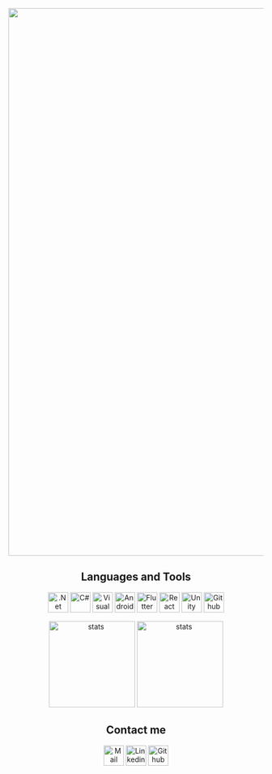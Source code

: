 <p align="center">
    <img src="https://i.imgur.com/xcXDJ0N.jpeg" width="1080"/>
</p>
<h2 align="center">Languages and Tools</h2>
<p align="center">
<img alt=".Net Core" width="40px" src="https://upload.wikimedia.org/wikipedia/commons/e/ee/.NET_Core_Logo.svg" />
<img alt="C#" width="40px" src="https://cdn-icons-png.flaticon.com/512/6132/6132221.png" />
<img alt="Visual Studio" width="40px" src="https://cdn-icons-png.flaticon.com/512/906/906324.png" />
<img alt="Android Studio" width="40px" src="https://cdn.worldvectorlogo.com/logos/android.svg" />
<img alt="Flutter" width="40px" src="https://www.muratoner.net/wp-content/uploads/2019/01/flutterlogo.png" />
<img alt="React Native" width="40px" src="https://cdn-icons-png.flaticon.com/512/1126/1126012.png" />
<img alt="Unity" width="40px" src="https://cdn.worldvectorlogo.com/logos/unity-69.svg" />
<img alt="Github" width="40px" src="https://cdn-icons-png.flaticon.com/512/733/733553.png" />
</p>
<p align="center">
    <img height="170px" alt="stats" src="https://github-readme-stats-git-masterrstaa-rickstaa.vercel.app/api?username=emirlogas&show_icons=true&theme=radical" />
    <img height="170px" alt="stats" src="https://github-readme-stats-git-masterrstaa-rickstaa.vercel.app/api/top-langs/?username=emirlogas&layout=compact&theme=radical" />
</p>
<h2 align="center">Contact me</h2>
<div align="center">
    <p>
        <a href="mailto:emirsa@tutanota.com"><img alt="Mail" width="40px" src="https://img.icons8.com/external-vitaliy-gorbachev-lineal-color-vitaly-gorbachev/60/000000/external-mail-mail-vitaliy-gorbachev-lineal-color-vitaly-gorbachev-22.png"/></a>
        <a href="https://www.linkedin.com/in/emirsa/"><img alt="Linkedin" width="40px" src="https://cdn.worldvectorlogo.com/logos/linkedin-icon.svg" /></a>
        <a href="https://github.com/EmirLogas"><img alt="Github" width="40px" src="https://cdn-icons-png.flaticon.com/512/733/733553.png" /></a>
    </p>
</div>
